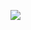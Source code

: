 ![](https://github-readme-stats.vercel.app/api/top-langs/?username=ZenityEpsilon&theme=dark&hide_border=false&include_all_commits=false&count_private=false&layout=compact)
